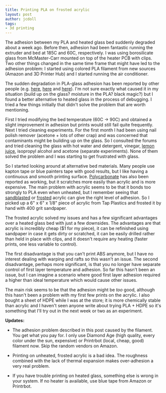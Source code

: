 ```yaml
---
title: Printing PLA on frosted acrylic
layout: post
author: jcdoll
tags:
- 3d printing
---
```


The adhesion between my PLA and heated glass bed suddenly degraded about a week ago. Before then, adhesion had been fantastic running the extruder and bed at 185C and 60C, respectively. I was using borosilicate glass from McMaster-Carr mounted on top of the heater PCB with clips. Two other things changed in the same time frame that might have led to the adhesion problem: I started using colored PLA filament from new sources (Amazon and 3D Printer Hub) and I started running the air conditioner.

The sudden degradation in PLA-glass adhesion has been reported by other people (e.g. [here](http://forums.reprap.org/read.php?1,127861,127873), [here](https://groups.google.com/forum/?fromgroups=#!topic/makergear/tCh0z7scAoQ) and [here](http://forums.reprap.org/read.php?262,124416,125417)). I'm not sure exactly what caused it in my situation (build up on the glass? moisture in the PLA? black magic?) but I found a better alternative to heated glass in the process of debugging. I tried a few things initially that didn't solve the problem that are worth mentioning.

First I tried modifying the bed temperature (60C -> 90C) and obtained a slight improvement in adhesion but prints would still fail quite frequently. Next I tried cleaning experiments. For the first month I had been using nail polish remover (acetone + lots of other crap) and was concerned that contaminants might be building up on the glass. So I consulted the forums and tried cleaning the glass with hot water and detergent, vinegar, [lemon juice](http://forums.reprap.org/read.php?262,181891,181891), isopropyl alcohol and acetone (separate experiments). None of them solved the problem and I was starting to get frustrated with glass.

So I started looking around at alternative bed materials. Many people use kapton tape or blue painters tape with good results, but I like having a continuous and smooth printing surface. [Polycarbonate](http://reprap.org/wiki/PLA) has also been reported as working, but it scratches more easily than acrylic and is more expensive. The main problem with acrylic seems to be that it bonds too strongly to PLA even when unheated, but I remember seeing that [sandblasted](http://hardwired.cc/?p=335) or [frosted](https://groups.google.com/forum/#!msg/deltabot/cTt4PXiblIQ/m7WMmECFzQoJ) acrylic can give the right level of adhesion. So I picked up a 6" x 6" x 1/8" piece of acrylic from Tap Plastics and frosted it by hand with 400 grit sandpaper.

The frosted acrylic solved my issues and has a few significant advantages over a heated glass bed with just a few downsides. The advantages are that acrylic is incredibly cheap ($1 for my piece), it can be refinished using sandpaper in case it gets dirty or scratched, it can be easily drilled rather than held in place with clips, and it doesn't require any heating (faster prints, one less variable to control).

The first disadvantage is that you can't print ABS anymore, but I have no interest dealing with warping and rafts so this wasn't an issue. The second disadvantage, perhaps more significant, is that you no longer have separate control of first layer temperature and adhesion. So far this hasn't been an issue, but I can imagine a scenario where good first layer adhesion required a higher than ideal temperature which would cause other issues.

The main risk seems to be that the adhesion might be *too* good, although this hasn't been a problem with my first few prints on the acrylic. I also bought a sheet of HDPE while I was at the store; it is more chemically stable than acrylic and I haven't seen anyone write about trying PLA + HDPE so it's something that I'll try out in the next week or two as an experiment.

**Updates:**
* The adhesion problem described in this post caused by the filament. You get what you pay for. I only use Diamond Age (high quality, every color under the sun, expensive) or Printrbot (local, cheap, good) filament now. Skip the random vendors on Amazon.

* Printing on unheated, frosted acrylic is a bad idea. The roughness combined with the lack of thermal expansion makes over-adhesion a very real problem.

* If you have trouble printing on heated glass, something else is wrong in your system. If no heater is available, use blue tape from Amazon or Printrbot.
